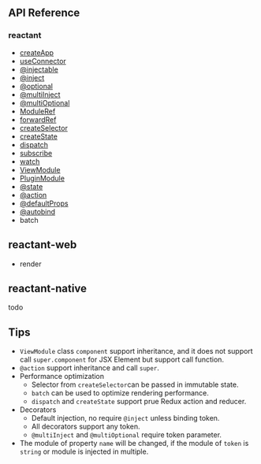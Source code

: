 ## API Reference

### reactant

* [createApp](api/reactant/modules/_createapp_.md)
* [useConnector](api/reactant/modules/_hooks_useconnector_.md)
* [@injectable](api/reactant-di/modules/_decorators_injectable_.md)
* [@inject](api/reactant-di/modules/_decorators_inject_.md)
* [@optional](api/reactant-di/modules/_decorators_optional_.md)
* [@multiInject](api/reactant-di/modules/_decorators_multiinject_.md)
* [@multiOptional](api/reactant-di/modules/_decorators_multioptional_.md)
* [ModuleRef](api/reactant-di/modules/_createcontainer_.md)
* [forwardRef](api/reactant-di/modules/_createcontainer_.md)
* [createSelector](api/reactant-module/modules/_core_createselector_.md)
* [createState](api/reactant-module/modules/_core_createstate_.md)
* [dispatch](api/reactant-module/modules/_core_dispatch_.md)
* [subscribe](api/reactant-module/modules/_core_subscriber_.md)
* [watch](api/reactant-module/modules/_core_subscriber_.md)
* [ViewModule](api/reactant-module/modules/_core_view_.md)
* [PluginModule](api/reactant-module/modules/_core_plugin_.md)
* [@state](api/reactant-module/modules/_decorators_state_.md)
* [@action](api/reactant-module/modules/_decorators_action_.md)
* [@defaultProps](api/reactant-module/modules/_decorators_defaultProps_.md)
* [@autobind](api/reactant-module/modules/_decorators_autobind_.md)
* batch

## reactant-web

* render

## reactant-native

todo

## Tips

- `ViewModule` class `component` support inheritance, and it does not support call `super.component` for JSX Element but support call function.
- `@action` support inheritance and call `super`.
- Performance optimization
  - Selector from `createSelector`can be passed in immutable state.
  - `batch` can be used to optimize rendering performance.
  - `dispatch` and `createState` support prue Redux action and reducer.
- Decorators
  - Default injection, no require `@inject` unless binding token.
  - All decorators support any token.
  - `@multiInject` and `@multiOptional` require token parameter.
- The module of property `name` will be changed, if the module of `token` is `string` or module is injected in multiple.
